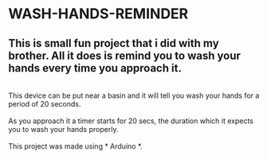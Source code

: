 # WASH-HANDS-REMINDER
## This is small fun project that i did with my brother. All it does is remind you to wash your hands every time you approach it.
</br>
This device can be put near a basin and it will tell you wash your hands for a period of 20 seconds.
</br>
</br>
As you approach it a timer starts for 20 secs, the duration which it expects you to wash your hands properly.
</br>
</br>
This project was made using * Arduino *.
